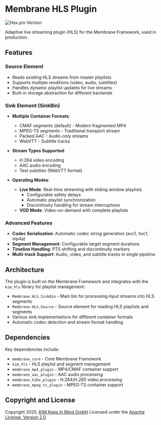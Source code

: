 # Membrane HLS Plugin
![Hex.pm Version](https://img.shields.io/hexpm/v/membrane_hls_plugin)

Adaptive live streaming plugin (HLS) for the Membrane Framework, used in production.

## Features

### Source Element
- Reads existing HLS streams from master playlists
- Supports multiple renditions (video, audio, subtitles)
- Handles dynamic playlist updates for live streams
- Built-in storage abstraction for different backends

### Sink Element (SinkBin)
- **Multiple Container Formats**:
  - CMAF segments (default) - Modern fragmented MP4
  - MPEG-TS segments - Traditional transport stream
  - Packed AAC - Audio-only streams
  - WebVTT - Subtitle tracks

- **Stream Types Supported**:
  - H.264 video encoding
  - AAC audio encoding  
  - Text subtitles (WebVTT format)

- **Operating Modes**:
  - **Live Mode**: Real-time streaming with sliding window playlists
    - Configurable safety delays
    - Automatic playlist synchronization
    - Discontinuity handling for stream interruptions
  - **VOD Mode**: Video-on-demand with complete playlists

### Advanced Features
- **Codec Serialization**: Automatic codec string generation (avc1, hvc1, mp4a)
- **Segment Management**: Configurable target segment durations
- **Timeline Handling**: PTS shifting and discontinuity markers
- **Multi-track Support**: Audio, video, and subtitle tracks in single pipeline

## Architecture

The plugin is built on the Membrane Framework and integrates with the `kim_hls` library for playlist management:

- `Membrane.HLS.SinkBin` - Main bin for processing input streams into HLS segments
- `Membrane.HLS.Source` - Source element for reading HLS playlists and segments
- Various sink implementations for different container formats
- Automatic codec detection and stream format handling

## Dependencies

Key dependencies include:
- `membrane_core` - Core Membrane Framework
- `kim_hls` - HLS playlist and segment management
- `membrane_mp4_plugin` - MP4/CMAF container support
- `membrane_aac_plugin` - AAC audio processing
- `membrane_h26x_plugin` - H.264/H.265 video processing
- `membrane_mpeg_ts_plugin` - MPEG-TS container support

## Copyright and License
Copyright 2025, [KIM Keep In Mind GmbH](https://www.keepinmind.info/)
Licensed under the [Apache License, Version 2.0](LICENSE)
